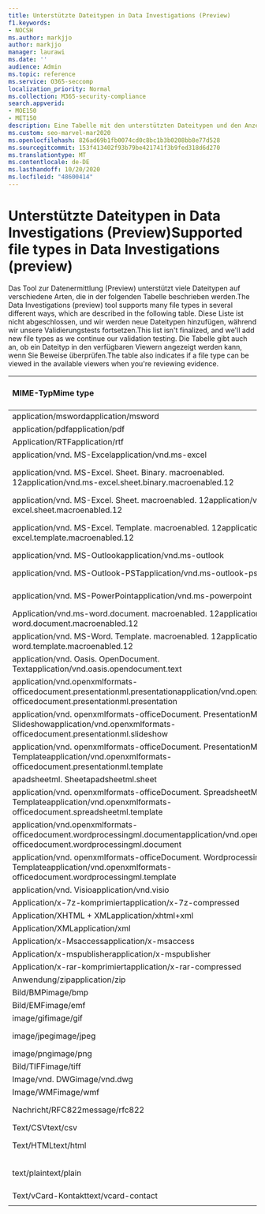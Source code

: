 ```yaml
---
title: Unterstützte Dateitypen in Data Investigations (Preview)
f1.keywords:
- NOCSH
ms.author: markjjo
author: markjjo
manager: laurawi
ms.date: ''
audience: Admin
ms.topic: reference
ms.service: O365-seccomp
localization_priority: Normal
ms.collection: M365-security-compliance
search.appverid:
- MOE150
- MET150
description: Eine Tabelle mit den unterstützten Dateitypen und den Anzeigeprogrammen, in denen Sie für Daten Untersuchungen (Preview) angezeigt werden können.
ms.custom: seo-marvel-mar2020
ms.openlocfilehash: 826ad69b1fb0074cd0c8bc1b3b0208bb8e77d528
ms.sourcegitcommit: 153f413402f93b79be421741f3b9fed318d6d270
ms.translationtype: MT
ms.contentlocale: de-DE
ms.lasthandoff: 10/20/2020
ms.locfileid: "48600414"
---
```

# <a name="supported-file-types-in-data-investigations-preview"></a><span data-ttu-id="673fa-103">Unterstützte Dateitypen in Data Investigations (Preview)</span><span class="sxs-lookup"><span data-stu-id="673fa-103">Supported file types in Data Investigations (preview)</span></span>

<span data-ttu-id="673fa-104">Das Tool zur Datenermittlung (Preview) unterstützt viele Dateitypen auf verschiedene Arten, die in der folgenden Tabelle beschrieben werden.</span><span class="sxs-lookup"><span data-stu-id="673fa-104">The Data Investigations (preview) tool supports many file types in several different ways, which are described in the following table.</span></span> <span data-ttu-id="673fa-105">Diese Liste ist nicht abgeschlossen, und wir werden neue Dateitypen hinzufügen, während wir unsere Validierungstests fortsetzen.</span><span class="sxs-lookup"><span data-stu-id="673fa-105">This list isn't finalized, and we'll add new file types as we continue our validation testing.</span></span> <span data-ttu-id="673fa-106">Die Tabelle gibt auch an, ob ein Dateityp in den verfügbaren Viewern angezeigt werden kann, wenn Sie Beweise überprüfen.</span><span class="sxs-lookup"><span data-stu-id="673fa-106">The table also indicates if a file type can be viewed in the available viewers when you're reviewing evidence.</span></span>

| <span data-ttu-id="673fa-107">MIME-Typ</span><span class="sxs-lookup"><span data-stu-id="673fa-107">Mime type</span></span> | <span data-ttu-id="673fa-108">File-Klasse</span><span class="sxs-lookup"><span data-stu-id="673fa-108">File class</span></span> | <span data-ttu-id="673fa-109">Nativer Viewer</span><span class="sxs-lookup"><span data-stu-id="673fa-109">Native viewer</span></span> | <span data-ttu-id="673fa-110">Text Anzeige</span><span class="sxs-lookup"><span data-stu-id="673fa-110">Text viewer</span></span> | <span data-ttu-id="673fa-111">Annotations-Viewer</span><span class="sxs-lookup"><span data-stu-id="673fa-111">Annotate viewer</span></span> | <span data-ttu-id="673fa-112">Container Extraktion</span><span class="sxs-lookup"><span data-stu-id="673fa-112">Container extraction</span></span> | <span data-ttu-id="673fa-113">Erweiterungen</span><span class="sxs-lookup"><span data-stu-id="673fa-113">Extensions</span></span> |
|:------|:------|:------|:------|:------|:------|:------|
|<span data-ttu-id="673fa-114">application/msword</span><span class="sxs-lookup"><span data-stu-id="673fa-114">application/msword</span></span> | <span data-ttu-id="673fa-115">Dokument</span><span class="sxs-lookup"><span data-stu-id="673fa-115">Document</span></span> | <span data-ttu-id="673fa-116">Ja</span><span class="sxs-lookup"><span data-stu-id="673fa-116">Yes</span></span> | <span data-ttu-id="673fa-117">Ja</span><span class="sxs-lookup"><span data-stu-id="673fa-117">Yes</span></span> | <span data-ttu-id="673fa-118">Ja</span><span class="sxs-lookup"><span data-stu-id="673fa-118">Yes</span></span> | <span data-ttu-id="673fa-119">Nein</span><span class="sxs-lookup"><span data-stu-id="673fa-119">No</span></span> | <span data-ttu-id="673fa-120">. doc;. dat</span><span class="sxs-lookup"><span data-stu-id="673fa-120">.doc; .dat</span></span> |
|<span data-ttu-id="673fa-121">application/pdf</span><span class="sxs-lookup"><span data-stu-id="673fa-121">application/pdf</span></span> | <span data-ttu-id="673fa-122">Dokument</span><span class="sxs-lookup"><span data-stu-id="673fa-122">Document</span></span> | <span data-ttu-id="673fa-123">Ja</span><span class="sxs-lookup"><span data-stu-id="673fa-123">Yes</span></span> | <span data-ttu-id="673fa-124">Ja</span><span class="sxs-lookup"><span data-stu-id="673fa-124">Yes</span></span> | <span data-ttu-id="673fa-125">Ja</span><span class="sxs-lookup"><span data-stu-id="673fa-125">Yes</span></span> | <span data-ttu-id="673fa-126">Nein</span><span class="sxs-lookup"><span data-stu-id="673fa-126">No</span></span> | <span data-ttu-id="673fa-127">.PDF</span><span class="sxs-lookup"><span data-stu-id="673fa-127">.pdf</span></span> |
|<span data-ttu-id="673fa-128">Application/RTF</span><span class="sxs-lookup"><span data-stu-id="673fa-128">application/rtf</span></span> | <span data-ttu-id="673fa-129">Dokument</span><span class="sxs-lookup"><span data-stu-id="673fa-129">Document</span></span> | <span data-ttu-id="673fa-130">Ja</span><span class="sxs-lookup"><span data-stu-id="673fa-130">Yes</span></span> | <span data-ttu-id="673fa-131">Ja</span><span class="sxs-lookup"><span data-stu-id="673fa-131">Yes</span></span> | <span data-ttu-id="673fa-132">Ja</span><span class="sxs-lookup"><span data-stu-id="673fa-132">Yes</span></span> | <span data-ttu-id="673fa-133">Nein</span><span class="sxs-lookup"><span data-stu-id="673fa-133">No</span></span> | <span data-ttu-id="673fa-134">RTF; doc</span><span class="sxs-lookup"><span data-stu-id="673fa-134">.rtf; .doc</span></span> |
|<span data-ttu-id="673fa-135">application/vnd. MS-Excel</span><span class="sxs-lookup"><span data-stu-id="673fa-135">application/vnd.ms-excel</span></span> | <span data-ttu-id="673fa-136">Dokument</span><span class="sxs-lookup"><span data-stu-id="673fa-136">Document</span></span> | <span data-ttu-id="673fa-137">Ja</span><span class="sxs-lookup"><span data-stu-id="673fa-137">Yes</span></span> | <span data-ttu-id="673fa-138">Ja</span><span class="sxs-lookup"><span data-stu-id="673fa-138">Yes</span></span> | <span data-ttu-id="673fa-139">Ja</span><span class="sxs-lookup"><span data-stu-id="673fa-139">Yes</span></span> | <span data-ttu-id="673fa-140">Nein</span><span class="sxs-lookup"><span data-stu-id="673fa-140">No</span></span> | <span data-ttu-id="673fa-141">xls; DAT</span><span class="sxs-lookup"><span data-stu-id="673fa-141">.xls; .dat</span></span> |
|<span data-ttu-id="673fa-142">application/vnd. MS-Excel. Sheet. Binary. macroenabled. 12</span><span class="sxs-lookup"><span data-stu-id="673fa-142">application/vnd.ms-excel.sheet.binary.macroenabled.12</span></span> | <span data-ttu-id="673fa-143">Produktivität/Open Document Format</span><span class="sxs-lookup"><span data-stu-id="673fa-143">Productivity / Open Document Format</span></span> | <span data-ttu-id="673fa-144">Ja</span><span class="sxs-lookup"><span data-stu-id="673fa-144">Yes</span></span> | <span data-ttu-id="673fa-145">Ja</span><span class="sxs-lookup"><span data-stu-id="673fa-145">Yes</span></span> | <span data-ttu-id="673fa-146">Nein</span><span class="sxs-lookup"><span data-stu-id="673fa-146">No</span></span> | <span data-ttu-id="673fa-147">Nein</span><span class="sxs-lookup"><span data-stu-id="673fa-147">No</span></span> | <span data-ttu-id="673fa-148">. xlsb</span><span class="sxs-lookup"><span data-stu-id="673fa-148">.xlsb</span></span> |
|<span data-ttu-id="673fa-149">application/vnd. MS-Excel. Sheet. macroenabled. 12</span><span class="sxs-lookup"><span data-stu-id="673fa-149">application/vnd.ms-excel.sheet.macroenabled.12</span></span> | <span data-ttu-id="673fa-150">Dokument</span><span class="sxs-lookup"><span data-stu-id="673fa-150">Document</span></span> | <span data-ttu-id="673fa-151">Ja</span><span class="sxs-lookup"><span data-stu-id="673fa-151">Yes</span></span> | <span data-ttu-id="673fa-152">Ja</span><span class="sxs-lookup"><span data-stu-id="673fa-152">Yes</span></span> | <span data-ttu-id="673fa-153">Ja</span><span class="sxs-lookup"><span data-stu-id="673fa-153">Yes</span></span> | <span data-ttu-id="673fa-154">Nein</span><span class="sxs-lookup"><span data-stu-id="673fa-154">No</span></span> | <span data-ttu-id="673fa-155">. xlsm</span><span class="sxs-lookup"><span data-stu-id="673fa-155">.xlsm</span></span> |
|<span data-ttu-id="673fa-156">application/vnd. MS-Excel. Template. macroenabled. 12</span><span class="sxs-lookup"><span data-stu-id="673fa-156">application/vnd.ms-excel.template.macroenabled.12</span></span> | <span data-ttu-id="673fa-157">Produktivität/Open Document Format</span><span class="sxs-lookup"><span data-stu-id="673fa-157">Productivity / Open Document Format</span></span> | <span data-ttu-id="673fa-158">Nein</span><span class="sxs-lookup"><span data-stu-id="673fa-158">No</span></span> | <span data-ttu-id="673fa-159">Ja</span><span class="sxs-lookup"><span data-stu-id="673fa-159">Yes</span></span> | <span data-ttu-id="673fa-160">Nein</span><span class="sxs-lookup"><span data-stu-id="673fa-160">No</span></span> | <span data-ttu-id="673fa-161">Nein</span><span class="sxs-lookup"><span data-stu-id="673fa-161">No</span></span> | <span data-ttu-id="673fa-162">. xltm</span><span class="sxs-lookup"><span data-stu-id="673fa-162">.xltm</span></span> |
|<span data-ttu-id="673fa-163">application/vnd. MS-Outlook</span><span class="sxs-lookup"><span data-stu-id="673fa-163">application/vnd.ms-outlook</span></span> | <span data-ttu-id="673fa-164">Produktivität</span><span class="sxs-lookup"><span data-stu-id="673fa-164">Productivity</span></span> | <span data-ttu-id="673fa-165">Nein</span><span class="sxs-lookup"><span data-stu-id="673fa-165">No</span></span> | <span data-ttu-id="673fa-166">Nein</span><span class="sxs-lookup"><span data-stu-id="673fa-166">No</span></span> | <span data-ttu-id="673fa-167">Nein</span><span class="sxs-lookup"><span data-stu-id="673fa-167">No</span></span> | <span data-ttu-id="673fa-168">Nein</span><span class="sxs-lookup"><span data-stu-id="673fa-168">No</span></span> | <span data-ttu-id="673fa-169">. msg</span><span class="sxs-lookup"><span data-stu-id="673fa-169">.msg</span></span> |
|<span data-ttu-id="673fa-170">application/vnd. MS-Outlook-PST</span><span class="sxs-lookup"><span data-stu-id="673fa-170">application/vnd.ms-outlook-pst</span></span> | <span data-ttu-id="673fa-171">Produktivität/Zusammenarbeit</span><span class="sxs-lookup"><span data-stu-id="673fa-171">Productivity / Collaboration</span></span> | <span data-ttu-id="673fa-172">Nein</span><span class="sxs-lookup"><span data-stu-id="673fa-172">No</span></span> | <span data-ttu-id="673fa-173">Nein</span><span class="sxs-lookup"><span data-stu-id="673fa-173">No</span></span> | <span data-ttu-id="673fa-174">Nein</span><span class="sxs-lookup"><span data-stu-id="673fa-174">No</span></span> | <span data-ttu-id="673fa-175">Ja</span><span class="sxs-lookup"><span data-stu-id="673fa-175">Yes</span></span> | <span data-ttu-id="673fa-176">PST-Datei</span><span class="sxs-lookup"><span data-stu-id="673fa-176">.pst</span></span> |
|<span data-ttu-id="673fa-177">application/vnd. MS-PowerPoint</span><span class="sxs-lookup"><span data-stu-id="673fa-177">application/vnd.ms-powerpoint</span></span> | <span data-ttu-id="673fa-178">Dokument</span><span class="sxs-lookup"><span data-stu-id="673fa-178">Document</span></span> | <span data-ttu-id="673fa-179">Ja</span><span class="sxs-lookup"><span data-stu-id="673fa-179">Yes</span></span> | <span data-ttu-id="673fa-180">Ja</span><span class="sxs-lookup"><span data-stu-id="673fa-180">Yes</span></span> | <span data-ttu-id="673fa-181">Ja</span><span class="sxs-lookup"><span data-stu-id="673fa-181">Yes</span></span> | <span data-ttu-id="673fa-182">Nein</span><span class="sxs-lookup"><span data-stu-id="673fa-182">No</span></span> | <span data-ttu-id="673fa-183">ppt;. PPS;. Pot</span><span class="sxs-lookup"><span data-stu-id="673fa-183">.ppt; .pps; .pot</span></span> |
|<span data-ttu-id="673fa-184">Application/vnd.ms-word.document. macroenabled. 12</span><span class="sxs-lookup"><span data-stu-id="673fa-184">application/vnd.ms-word.document.macroenabled.12</span></span> | <span data-ttu-id="673fa-185">Dokument</span><span class="sxs-lookup"><span data-stu-id="673fa-185">Document</span></span> | <span data-ttu-id="673fa-186">Ja</span><span class="sxs-lookup"><span data-stu-id="673fa-186">Yes</span></span> | <span data-ttu-id="673fa-187">Ja</span><span class="sxs-lookup"><span data-stu-id="673fa-187">Yes</span></span> | <span data-ttu-id="673fa-188">Ja</span><span class="sxs-lookup"><span data-stu-id="673fa-188">Yes</span></span> | <span data-ttu-id="673fa-189">Nein</span><span class="sxs-lookup"><span data-stu-id="673fa-189">No</span></span> | <span data-ttu-id="673fa-190">DOCM</span><span class="sxs-lookup"><span data-stu-id="673fa-190">.docm</span></span> |
|<span data-ttu-id="673fa-191">application/vnd. MS-Word. Template. macroenabled. 12</span><span class="sxs-lookup"><span data-stu-id="673fa-191">application/vnd.ms-word.template.macroenabled.12</span></span> | <span data-ttu-id="673fa-192">Dokument</span><span class="sxs-lookup"><span data-stu-id="673fa-192">Document</span></span> | <span data-ttu-id="673fa-193">Ja</span><span class="sxs-lookup"><span data-stu-id="673fa-193">Yes</span></span> | <span data-ttu-id="673fa-194">Ja</span><span class="sxs-lookup"><span data-stu-id="673fa-194">Yes</span></span> | <span data-ttu-id="673fa-195">Ja</span><span class="sxs-lookup"><span data-stu-id="673fa-195">Yes</span></span> | <span data-ttu-id="673fa-196">Nein</span><span class="sxs-lookup"><span data-stu-id="673fa-196">No</span></span> | <span data-ttu-id="673fa-197">. dotm</span><span class="sxs-lookup"><span data-stu-id="673fa-197">.dotm</span></span> |
|<span data-ttu-id="673fa-198">application/vnd. Oasis. OpenDocument. Text</span><span class="sxs-lookup"><span data-stu-id="673fa-198">application/vnd.oasis.opendocument.text</span></span> | <span data-ttu-id="673fa-199">Dokument</span><span class="sxs-lookup"><span data-stu-id="673fa-199">Document</span></span> | <span data-ttu-id="673fa-200">Ja</span><span class="sxs-lookup"><span data-stu-id="673fa-200">Yes</span></span> | <span data-ttu-id="673fa-201">Ja</span><span class="sxs-lookup"><span data-stu-id="673fa-201">Yes</span></span> | <span data-ttu-id="673fa-202">Ja</span><span class="sxs-lookup"><span data-stu-id="673fa-202">Yes</span></span> | <span data-ttu-id="673fa-203">Nein</span><span class="sxs-lookup"><span data-stu-id="673fa-203">No</span></span> | <span data-ttu-id="673fa-204">ODT</span><span class="sxs-lookup"><span data-stu-id="673fa-204">.odt;</span></span>  |
|<span data-ttu-id="673fa-205">application/vnd.openxmlformats-officedocument.presentationml.presentation</span><span class="sxs-lookup"><span data-stu-id="673fa-205">application/vnd.openxmlformats-officedocument.presentationml.presentation</span></span> | <span data-ttu-id="673fa-206">Dokument</span><span class="sxs-lookup"><span data-stu-id="673fa-206">Document</span></span> | <span data-ttu-id="673fa-207">Ja</span><span class="sxs-lookup"><span data-stu-id="673fa-207">Yes</span></span> | <span data-ttu-id="673fa-208">Ja</span><span class="sxs-lookup"><span data-stu-id="673fa-208">Yes</span></span> | <span data-ttu-id="673fa-209">Ja</span><span class="sxs-lookup"><span data-stu-id="673fa-209">Yes</span></span> | <span data-ttu-id="673fa-210">Nein</span><span class="sxs-lookup"><span data-stu-id="673fa-210">No</span></span> | <span data-ttu-id="673fa-211">PPTX</span><span class="sxs-lookup"><span data-stu-id="673fa-211">.pptx</span></span> |
|<span data-ttu-id="673fa-212">application/vnd. openxmlformats-officeDocument. PresentationML. Slideshow</span><span class="sxs-lookup"><span data-stu-id="673fa-212">application/vnd.openxmlformats-officedocument.presentationml.slideshow</span></span> | <span data-ttu-id="673fa-213">Produktivität/Open Document Format</span><span class="sxs-lookup"><span data-stu-id="673fa-213">Productivity / Open Document Format</span></span> | <span data-ttu-id="673fa-214">Ja</span><span class="sxs-lookup"><span data-stu-id="673fa-214">Yes</span></span> | <span data-ttu-id="673fa-215">Ja</span><span class="sxs-lookup"><span data-stu-id="673fa-215">Yes</span></span> | <span data-ttu-id="673fa-216">Ja</span><span class="sxs-lookup"><span data-stu-id="673fa-216">Yes</span></span> | <span data-ttu-id="673fa-217">Nein</span><span class="sxs-lookup"><span data-stu-id="673fa-217">No</span></span> | <span data-ttu-id="673fa-218">. ppsx</span><span class="sxs-lookup"><span data-stu-id="673fa-218">.ppsx</span></span> |
|<span data-ttu-id="673fa-219">application/vnd. openxmlformats-officeDocument. PresentationML. Template</span><span class="sxs-lookup"><span data-stu-id="673fa-219">application/vnd.openxmlformats-officedocument.presentationml.template</span></span> | <span data-ttu-id="673fa-220">Dokument</span><span class="sxs-lookup"><span data-stu-id="673fa-220">Document</span></span> | <span data-ttu-id="673fa-221">Ja</span><span class="sxs-lookup"><span data-stu-id="673fa-221">Yes</span></span> | <span data-ttu-id="673fa-222">Ja</span><span class="sxs-lookup"><span data-stu-id="673fa-222">Yes</span></span> | <span data-ttu-id="673fa-223">Ja</span><span class="sxs-lookup"><span data-stu-id="673fa-223">Yes</span></span> | <span data-ttu-id="673fa-224">Nein</span><span class="sxs-lookup"><span data-stu-id="673fa-224">No</span></span> | <span data-ttu-id="673fa-225">. POTX</span><span class="sxs-lookup"><span data-stu-id="673fa-225">.potx</span></span> |
| <span data-ttu-id="673fa-226">apadsheetml. Sheet</span><span class="sxs-lookup"><span data-stu-id="673fa-226">apadsheetml.sheet</span></span> | <span data-ttu-id="673fa-227">Dokument</span><span class="sxs-lookup"><span data-stu-id="673fa-227">Document</span></span> | <span data-ttu-id="673fa-228">Ja</span><span class="sxs-lookup"><span data-stu-id="673fa-228">Yes</span></span> | <span data-ttu-id="673fa-229">Ja</span><span class="sxs-lookup"><span data-stu-id="673fa-229">Yes</span></span> | <span data-ttu-id="673fa-230">Ja</span><span class="sxs-lookup"><span data-stu-id="673fa-230">Yes</span></span> | <span data-ttu-id="673fa-231">Nein</span><span class="sxs-lookup"><span data-stu-id="673fa-231">No</span></span> | <span data-ttu-id="673fa-232">xlsx</span><span class="sxs-lookup"><span data-stu-id="673fa-232">.xlsx</span></span> |
|<span data-ttu-id="673fa-233">application/vnd. openxmlformats-officeDocument. SpreadsheetML. Template</span><span class="sxs-lookup"><span data-stu-id="673fa-233">application/vnd.openxmlformats-officedocument.spreadsheetml.template</span></span> | <span data-ttu-id="673fa-234">Dokument</span><span class="sxs-lookup"><span data-stu-id="673fa-234">Document</span></span> | <span data-ttu-id="673fa-235">Ja</span><span class="sxs-lookup"><span data-stu-id="673fa-235">Yes</span></span> | <span data-ttu-id="673fa-236">Ja</span><span class="sxs-lookup"><span data-stu-id="673fa-236">Yes</span></span> | <span data-ttu-id="673fa-237">Ja</span><span class="sxs-lookup"><span data-stu-id="673fa-237">Yes</span></span> | <span data-ttu-id="673fa-238">Nein</span><span class="sxs-lookup"><span data-stu-id="673fa-238">No</span></span> | <span data-ttu-id="673fa-239">. xltx</span><span class="sxs-lookup"><span data-stu-id="673fa-239">.xltx</span></span> |
|<span data-ttu-id="673fa-240">application/vnd.openxmlformats-officedocument.wordprocessingml.document</span><span class="sxs-lookup"><span data-stu-id="673fa-240">application/vnd.openxmlformats-officedocument.wordprocessingml.document</span></span> | <span data-ttu-id="673fa-241">Dokument</span><span class="sxs-lookup"><span data-stu-id="673fa-241">Document</span></span> | <span data-ttu-id="673fa-242">Ja</span><span class="sxs-lookup"><span data-stu-id="673fa-242">Yes</span></span> | <span data-ttu-id="673fa-243">Ja</span><span class="sxs-lookup"><span data-stu-id="673fa-243">Yes</span></span> | <span data-ttu-id="673fa-244">Ja</span><span class="sxs-lookup"><span data-stu-id="673fa-244">Yes</span></span> | <span data-ttu-id="673fa-245">Nein</span><span class="sxs-lookup"><span data-stu-id="673fa-245">No</span></span> | <span data-ttu-id="673fa-246">DOCX</span><span class="sxs-lookup"><span data-stu-id="673fa-246">.docx</span></span> |
|<span data-ttu-id="673fa-247">application/vnd. openxmlformats-officeDocument. WordprocessingML. Template</span><span class="sxs-lookup"><span data-stu-id="673fa-247">application/vnd.openxmlformats-officedocument.wordprocessingml.template</span></span> | <span data-ttu-id="673fa-248">Dokument</span><span class="sxs-lookup"><span data-stu-id="673fa-248">Document</span></span> | <span data-ttu-id="673fa-249">Ja</span><span class="sxs-lookup"><span data-stu-id="673fa-249">Yes</span></span> | <span data-ttu-id="673fa-250">Ja</span><span class="sxs-lookup"><span data-stu-id="673fa-250">Yes</span></span> | <span data-ttu-id="673fa-251">Ja</span><span class="sxs-lookup"><span data-stu-id="673fa-251">Yes</span></span> | <span data-ttu-id="673fa-252">Nein</span><span class="sxs-lookup"><span data-stu-id="673fa-252">No</span></span> | <span data-ttu-id="673fa-253">. dotx</span><span class="sxs-lookup"><span data-stu-id="673fa-253">.dotx</span></span> |
|<span data-ttu-id="673fa-254">application/vnd. Visio</span><span class="sxs-lookup"><span data-stu-id="673fa-254">application/vnd.visio</span></span> | <span data-ttu-id="673fa-255">Dokument</span><span class="sxs-lookup"><span data-stu-id="673fa-255">Document</span></span> | <span data-ttu-id="673fa-256">Ja</span><span class="sxs-lookup"><span data-stu-id="673fa-256">Yes</span></span> | <span data-ttu-id="673fa-257">Ja</span><span class="sxs-lookup"><span data-stu-id="673fa-257">Yes</span></span> | <span data-ttu-id="673fa-258">Ja</span><span class="sxs-lookup"><span data-stu-id="673fa-258">Yes</span></span> | <span data-ttu-id="673fa-259">Nein</span><span class="sxs-lookup"><span data-stu-id="673fa-259">No</span></span> | <span data-ttu-id="673fa-260">VSD</span><span class="sxs-lookup"><span data-stu-id="673fa-260">.vsd</span></span> |
|<span data-ttu-id="673fa-261">Application/x-7z-komprimiert</span><span class="sxs-lookup"><span data-stu-id="673fa-261">application/x-7z-compressed</span></span> | <span data-ttu-id="673fa-262">Archiv/Container</span><span class="sxs-lookup"><span data-stu-id="673fa-262">Archive / Container</span></span> | <span data-ttu-id="673fa-263">Nein</span><span class="sxs-lookup"><span data-stu-id="673fa-263">No</span></span> | <span data-ttu-id="673fa-264">Nein</span><span class="sxs-lookup"><span data-stu-id="673fa-264">No</span></span> | <span data-ttu-id="673fa-265">Nein</span><span class="sxs-lookup"><span data-stu-id="673fa-265">No</span></span> | <span data-ttu-id="673fa-266">Ja</span><span class="sxs-lookup"><span data-stu-id="673fa-266">Yes</span></span> | <span data-ttu-id="673fa-267">.7z</span><span class="sxs-lookup"><span data-stu-id="673fa-267">.7z</span></span> |
|<span data-ttu-id="673fa-268">Application/XHTML + XML</span><span class="sxs-lookup"><span data-stu-id="673fa-268">application/xhtml+xml</span></span> | <span data-ttu-id="673fa-269">Dokument</span><span class="sxs-lookup"><span data-stu-id="673fa-269">Document</span></span> | <span data-ttu-id="673fa-270">Ja</span><span class="sxs-lookup"><span data-stu-id="673fa-270">Yes</span></span> | <span data-ttu-id="673fa-271">Ja</span><span class="sxs-lookup"><span data-stu-id="673fa-271">Yes</span></span> | <span data-ttu-id="673fa-272">Ja</span><span class="sxs-lookup"><span data-stu-id="673fa-272">Yes</span></span> | <span data-ttu-id="673fa-273">Nein</span><span class="sxs-lookup"><span data-stu-id="673fa-273">No</span></span> | <span data-ttu-id="673fa-274">. XHTML</span><span class="sxs-lookup"><span data-stu-id="673fa-274">.xhtml</span></span> |
|<span data-ttu-id="673fa-275">Application/XML</span><span class="sxs-lookup"><span data-stu-id="673fa-275">application/xml</span></span> | <span data-ttu-id="673fa-276">Dokument</span><span class="sxs-lookup"><span data-stu-id="673fa-276">Document</span></span> | <span data-ttu-id="673fa-277">Ja</span><span class="sxs-lookup"><span data-stu-id="673fa-277">Yes</span></span> | <span data-ttu-id="673fa-278">Ja</span><span class="sxs-lookup"><span data-stu-id="673fa-278">Yes</span></span> | <span data-ttu-id="673fa-279">Ja</span><span class="sxs-lookup"><span data-stu-id="673fa-279">Yes</span></span> | <span data-ttu-id="673fa-280">Nein</span><span class="sxs-lookup"><span data-stu-id="673fa-280">No</span></span> | <span data-ttu-id="673fa-281">. XML</span><span class="sxs-lookup"><span data-stu-id="673fa-281">.xml</span></span> |
|<span data-ttu-id="673fa-282">Application/x-Msaccess</span><span class="sxs-lookup"><span data-stu-id="673fa-282">application/x-msaccess</span></span> | <span data-ttu-id="673fa-283">Dokument</span><span class="sxs-lookup"><span data-stu-id="673fa-283">Document</span></span> | <span data-ttu-id="673fa-284">Ja</span><span class="sxs-lookup"><span data-stu-id="673fa-284">Yes</span></span> | <span data-ttu-id="673fa-285">Ja</span><span class="sxs-lookup"><span data-stu-id="673fa-285">Yes</span></span> | <span data-ttu-id="673fa-286">Ja</span><span class="sxs-lookup"><span data-stu-id="673fa-286">Yes</span></span> | <span data-ttu-id="673fa-287">Nein</span><span class="sxs-lookup"><span data-stu-id="673fa-287">No</span></span> | <span data-ttu-id="673fa-288">MDB</span><span class="sxs-lookup"><span data-stu-id="673fa-288">.mdb</span></span> |
|<span data-ttu-id="673fa-289">Application/x-mspublisher</span><span class="sxs-lookup"><span data-stu-id="673fa-289">application/x-mspublisher</span></span> | <span data-ttu-id="673fa-290">Dokument</span><span class="sxs-lookup"><span data-stu-id="673fa-290">Document</span></span> | <span data-ttu-id="673fa-291">Ja</span><span class="sxs-lookup"><span data-stu-id="673fa-291">Yes</span></span> | <span data-ttu-id="673fa-292">Ja</span><span class="sxs-lookup"><span data-stu-id="673fa-292">Yes</span></span> | <span data-ttu-id="673fa-293">Ja</span><span class="sxs-lookup"><span data-stu-id="673fa-293">Yes</span></span> | <span data-ttu-id="673fa-294">Nein</span><span class="sxs-lookup"><span data-stu-id="673fa-294">No</span></span> | <span data-ttu-id="673fa-295">. pub</span><span class="sxs-lookup"><span data-stu-id="673fa-295">.pub</span></span> |
|<span data-ttu-id="673fa-296">Application/x-rar-komprimiert</span><span class="sxs-lookup"><span data-stu-id="673fa-296">application/x-rar-compressed</span></span> | <span data-ttu-id="673fa-297">Archiv/Container</span><span class="sxs-lookup"><span data-stu-id="673fa-297">Archive / Container</span></span> | <span data-ttu-id="673fa-298">Nein</span><span class="sxs-lookup"><span data-stu-id="673fa-298">No</span></span> | <span data-ttu-id="673fa-299">Nein</span><span class="sxs-lookup"><span data-stu-id="673fa-299">No</span></span> | <span data-ttu-id="673fa-300">Nein</span><span class="sxs-lookup"><span data-stu-id="673fa-300">No</span></span> | <span data-ttu-id="673fa-301">Ja</span><span class="sxs-lookup"><span data-stu-id="673fa-301">Yes</span></span> | <span data-ttu-id="673fa-302">. rar</span><span class="sxs-lookup"><span data-stu-id="673fa-302">.rar</span></span> |
| <span data-ttu-id="673fa-303">Anwendung/zip</span><span class="sxs-lookup"><span data-stu-id="673fa-303">application/zip</span></span> | <span data-ttu-id="673fa-304">Archiv/Container</span><span class="sxs-lookup"><span data-stu-id="673fa-304">Archive / Container</span></span> | <span data-ttu-id="673fa-305">Nein</span><span class="sxs-lookup"><span data-stu-id="673fa-305">No</span></span> | <span data-ttu-id="673fa-306">Nein</span><span class="sxs-lookup"><span data-stu-id="673fa-306">No</span></span> | <span data-ttu-id="673fa-307">Nein</span><span class="sxs-lookup"><span data-stu-id="673fa-307">No</span></span> | <span data-ttu-id="673fa-308">Ja</span><span class="sxs-lookup"><span data-stu-id="673fa-308">Yes</span></span> | <span data-ttu-id="673fa-309">.ZIP</span><span class="sxs-lookup"><span data-stu-id="673fa-309">.zip</span></span> |
|<span data-ttu-id="673fa-310">Bild/BMP</span><span class="sxs-lookup"><span data-stu-id="673fa-310">image/bmp</span></span> | <span data-ttu-id="673fa-311">Bild</span><span class="sxs-lookup"><span data-stu-id="673fa-311">Image</span></span> | <span data-ttu-id="673fa-312">Ja</span><span class="sxs-lookup"><span data-stu-id="673fa-312">Yes</span></span> | <span data-ttu-id="673fa-313">Ja</span><span class="sxs-lookup"><span data-stu-id="673fa-313">Yes</span></span> | <span data-ttu-id="673fa-314">Ja</span><span class="sxs-lookup"><span data-stu-id="673fa-314">Yes</span></span> | <span data-ttu-id="673fa-315">Nein</span><span class="sxs-lookup"><span data-stu-id="673fa-315">No</span></span> | <span data-ttu-id="673fa-316">BMP</span><span class="sxs-lookup"><span data-stu-id="673fa-316">.bmp</span></span> |
|<span data-ttu-id="673fa-317">Bild/EMF</span><span class="sxs-lookup"><span data-stu-id="673fa-317">image/emf</span></span> | <span data-ttu-id="673fa-318">Bild</span><span class="sxs-lookup"><span data-stu-id="673fa-318">Image</span></span> | <span data-ttu-id="673fa-319">Ja</span><span class="sxs-lookup"><span data-stu-id="673fa-319">Yes</span></span> | <span data-ttu-id="673fa-320">Ja</span><span class="sxs-lookup"><span data-stu-id="673fa-320">Yes</span></span> | <span data-ttu-id="673fa-321">Ja</span><span class="sxs-lookup"><span data-stu-id="673fa-321">Yes</span></span> | <span data-ttu-id="673fa-322">Nein</span><span class="sxs-lookup"><span data-stu-id="673fa-322">No</span></span> | <span data-ttu-id="673fa-323">. EMF</span><span class="sxs-lookup"><span data-stu-id="673fa-323">.emf</span></span> |
|<span data-ttu-id="673fa-324">image/gif</span><span class="sxs-lookup"><span data-stu-id="673fa-324">image/gif</span></span> | <span data-ttu-id="673fa-325">Dokument</span><span class="sxs-lookup"><span data-stu-id="673fa-325">Document</span></span> | <span data-ttu-id="673fa-326">Ja</span><span class="sxs-lookup"><span data-stu-id="673fa-326">Yes</span></span> | <span data-ttu-id="673fa-327">Ja</span><span class="sxs-lookup"><span data-stu-id="673fa-327">Yes</span></span> | <span data-ttu-id="673fa-328">Ja</span><span class="sxs-lookup"><span data-stu-id="673fa-328">Yes</span></span> | <span data-ttu-id="673fa-329">Nein</span><span class="sxs-lookup"><span data-stu-id="673fa-329">No</span></span> | <span data-ttu-id="673fa-330">.gif</span><span class="sxs-lookup"><span data-stu-id="673fa-330">.gif</span></span> |
|<span data-ttu-id="673fa-331">image/jpeg</span><span class="sxs-lookup"><span data-stu-id="673fa-331">image/jpeg</span></span> | <span data-ttu-id="673fa-332">Bild</span><span class="sxs-lookup"><span data-stu-id="673fa-332">Image</span></span> | <span data-ttu-id="673fa-333">Ja</span><span class="sxs-lookup"><span data-stu-id="673fa-333">Yes</span></span> | <span data-ttu-id="673fa-334">Ja</span><span class="sxs-lookup"><span data-stu-id="673fa-334">Yes</span></span> | <span data-ttu-id="673fa-335">Ja</span><span class="sxs-lookup"><span data-stu-id="673fa-335">Yes</span></span> | <span data-ttu-id="673fa-336">Nein</span><span class="sxs-lookup"><span data-stu-id="673fa-336">No</span></span> | <span data-ttu-id="673fa-337">JPG; JPEG;. dat;. jpgT</span><span class="sxs-lookup"><span data-stu-id="673fa-337">.jpg; .jpeg; .dat; .jpgt</span></span> |
|<span data-ttu-id="673fa-338">image/png</span><span class="sxs-lookup"><span data-stu-id="673fa-338">image/png</span></span> | <span data-ttu-id="673fa-339">Bild</span><span class="sxs-lookup"><span data-stu-id="673fa-339">Image</span></span> | <span data-ttu-id="673fa-340">Ja</span><span class="sxs-lookup"><span data-stu-id="673fa-340">Yes</span></span> | <span data-ttu-id="673fa-341">Ja</span><span class="sxs-lookup"><span data-stu-id="673fa-341">Yes</span></span> | <span data-ttu-id="673fa-342">Ja</span><span class="sxs-lookup"><span data-stu-id="673fa-342">Yes</span></span> | <span data-ttu-id="673fa-343">Nein</span><span class="sxs-lookup"><span data-stu-id="673fa-343">No</span></span> | <span data-ttu-id="673fa-344">.png</span><span class="sxs-lookup"><span data-stu-id="673fa-344">.png</span></span> |
|<span data-ttu-id="673fa-345">Bild/TIFF</span><span class="sxs-lookup"><span data-stu-id="673fa-345">image/tiff</span></span> | <span data-ttu-id="673fa-346">Bild</span><span class="sxs-lookup"><span data-stu-id="673fa-346">Image</span></span> | <span data-ttu-id="673fa-347">Ja</span><span class="sxs-lookup"><span data-stu-id="673fa-347">Yes</span></span> | <span data-ttu-id="673fa-348">Ja</span><span class="sxs-lookup"><span data-stu-id="673fa-348">Yes</span></span> | <span data-ttu-id="673fa-349">Ja</span><span class="sxs-lookup"><span data-stu-id="673fa-349">Yes</span></span> | <span data-ttu-id="673fa-350">Nein</span><span class="sxs-lookup"><span data-stu-id="673fa-350">No</span></span> | <span data-ttu-id="673fa-351">TIF</span><span class="sxs-lookup"><span data-stu-id="673fa-351">.tif</span></span> |
|<span data-ttu-id="673fa-352">Image/vnd. DWG</span><span class="sxs-lookup"><span data-stu-id="673fa-352">image/vnd.dwg</span></span> | <span data-ttu-id="673fa-353">Dokument</span><span class="sxs-lookup"><span data-stu-id="673fa-353">Document</span></span> | <span data-ttu-id="673fa-354">Ja</span><span class="sxs-lookup"><span data-stu-id="673fa-354">Yes</span></span> | <span data-ttu-id="673fa-355">Ja</span><span class="sxs-lookup"><span data-stu-id="673fa-355">Yes</span></span> | <span data-ttu-id="673fa-356">Ja</span><span class="sxs-lookup"><span data-stu-id="673fa-356">Yes</span></span> | <span data-ttu-id="673fa-357">Nein</span><span class="sxs-lookup"><span data-stu-id="673fa-357">No</span></span> | <span data-ttu-id="673fa-358">. dwg;. DXF;</span><span class="sxs-lookup"><span data-stu-id="673fa-358">.dwg; .dxf;</span></span> |
|<span data-ttu-id="673fa-359">Image/WMF</span><span class="sxs-lookup"><span data-stu-id="673fa-359">image/wmf</span></span> | <span data-ttu-id="673fa-360">Dokument</span><span class="sxs-lookup"><span data-stu-id="673fa-360">Document</span></span> | <span data-ttu-id="673fa-361">Ja</span><span class="sxs-lookup"><span data-stu-id="673fa-361">Yes</span></span> | <span data-ttu-id="673fa-362">Ja</span><span class="sxs-lookup"><span data-stu-id="673fa-362">Yes</span></span> | <span data-ttu-id="673fa-363">Ja</span><span class="sxs-lookup"><span data-stu-id="673fa-363">Yes</span></span> | <span data-ttu-id="673fa-364">Nein</span><span class="sxs-lookup"><span data-stu-id="673fa-364">No</span></span> | <span data-ttu-id="673fa-365">. WMF</span><span class="sxs-lookup"><span data-stu-id="673fa-365">.wmf</span></span> |
| <span data-ttu-id="673fa-366">Nachricht/RFC822</span><span class="sxs-lookup"><span data-stu-id="673fa-366">message/rfc822</span></span> | <span data-ttu-id="673fa-367">Produktivität/Zusammenarbeit</span><span class="sxs-lookup"><span data-stu-id="673fa-367">Productivity / Collaboration</span></span> | <span data-ttu-id="673fa-368">Nein</span><span class="sxs-lookup"><span data-stu-id="673fa-368">No</span></span> | <span data-ttu-id="673fa-369">Nein</span><span class="sxs-lookup"><span data-stu-id="673fa-369">No</span></span> | <span data-ttu-id="673fa-370">Nein</span><span class="sxs-lookup"><span data-stu-id="673fa-370">No</span></span> | <span data-ttu-id="673fa-371">Nein</span><span class="sxs-lookup"><span data-stu-id="673fa-371">No</span></span> | <span data-ttu-id="673fa-372">.EML</span><span class="sxs-lookup"><span data-stu-id="673fa-372">.eml</span></span> |
|<span data-ttu-id="673fa-373">Text/CSV</span><span class="sxs-lookup"><span data-stu-id="673fa-373">text/csv</span></span> | <span data-ttu-id="673fa-374">Dokument</span><span class="sxs-lookup"><span data-stu-id="673fa-374">Document</span></span> | <span data-ttu-id="673fa-375">Ja</span><span class="sxs-lookup"><span data-stu-id="673fa-375">Yes</span></span> | <span data-ttu-id="673fa-376">Ja</span><span class="sxs-lookup"><span data-stu-id="673fa-376">Yes</span></span> | <span data-ttu-id="673fa-377">Ja</span><span class="sxs-lookup"><span data-stu-id="673fa-377">Yes</span></span> | <span data-ttu-id="673fa-378">Nein</span><span class="sxs-lookup"><span data-stu-id="673fa-378">No</span></span> | <span data-ttu-id="673fa-379">. CSV</span><span class="sxs-lookup"><span data-stu-id="673fa-379">.csv</span></span> |
|<span data-ttu-id="673fa-380">Text/HTML</span><span class="sxs-lookup"><span data-stu-id="673fa-380">text/html</span></span> | <span data-ttu-id="673fa-381">Dokument</span><span class="sxs-lookup"><span data-stu-id="673fa-381">Document</span></span> | <span data-ttu-id="673fa-382">Ja</span><span class="sxs-lookup"><span data-stu-id="673fa-382">Yes</span></span> | <span data-ttu-id="673fa-383">Ja</span><span class="sxs-lookup"><span data-stu-id="673fa-383">Yes</span></span> | <span data-ttu-id="673fa-384">Ja</span><span class="sxs-lookup"><span data-stu-id="673fa-384">Yes</span></span> | <span data-ttu-id="673fa-385">Nein</span><span class="sxs-lookup"><span data-stu-id="673fa-385">No</span></span> | <span data-ttu-id="673fa-386">. html;. shtml;. htm</span><span class="sxs-lookup"><span data-stu-id="673fa-386">.html; .shtml; .htm</span></span> |
|<span data-ttu-id="673fa-387">text/plain</span><span class="sxs-lookup"><span data-stu-id="673fa-387">text/plain</span></span> | <span data-ttu-id="673fa-388">Dokument</span><span class="sxs-lookup"><span data-stu-id="673fa-388">Document</span></span> | <span data-ttu-id="673fa-389">Ja</span><span class="sxs-lookup"><span data-stu-id="673fa-389">Yes</span></span> | <span data-ttu-id="673fa-390">Ja</span><span class="sxs-lookup"><span data-stu-id="673fa-390">Yes</span></span> | <span data-ttu-id="673fa-391">Ja</span><span class="sxs-lookup"><span data-stu-id="673fa-391">Yes</span></span> | <span data-ttu-id="673fa-392">Nein</span><span class="sxs-lookup"><span data-stu-id="673fa-392">No</span></span> | <span data-ttu-id="673fa-393">txt; CSS;. con;. pl;. CSV;. dat</span><span class="sxs-lookup"><span data-stu-id="673fa-393">.txt; .css;.con; .pl; .csv; .dat</span></span> |
|<span data-ttu-id="673fa-394">Text/vCard-Kontakt</span><span class="sxs-lookup"><span data-stu-id="673fa-394">text/vcard-contact</span></span> | <span data-ttu-id="673fa-395">Dokument</span><span class="sxs-lookup"><span data-stu-id="673fa-395">Document</span></span> | <span data-ttu-id="673fa-396">Ja</span><span class="sxs-lookup"><span data-stu-id="673fa-396">Yes</span></span> | <span data-ttu-id="673fa-397">Ja</span><span class="sxs-lookup"><span data-stu-id="673fa-397">Yes</span></span> | <span data-ttu-id="673fa-398">Ja</span><span class="sxs-lookup"><span data-stu-id="673fa-398">Yes</span></span> | <span data-ttu-id="673fa-399">Nein</span><span class="sxs-lookup"><span data-stu-id="673fa-399">No</span></span> | <span data-ttu-id="673fa-400">. vcf</span><span class="sxs-lookup"><span data-stu-id="673fa-400">.vcf</span></span> |
||||||||
